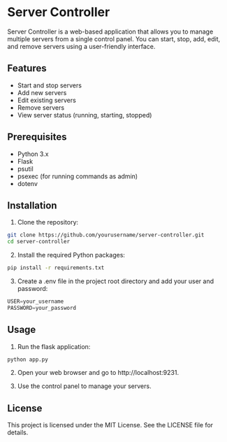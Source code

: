 # Server Controller

Server Controller is a web-based application that allows you to manage multiple servers from a single control panel. You can start, stop, add, edit, and remove servers using a user-friendly interface.

## Features

- Start and stop servers
- Add new servers
- Edit existing servers
- Remove servers
- View server status (running, starting, stopped)

## Prerequisites

- Python 3.x
- Flask
- psutil
- psexec (for running commands as admin)
- dotenv

## Installation

1. Clone the repository:

```sh
git clone https://github.com/yourusername/server-controller.git
cd server-controller
```

2. Install the required Python packages:

```sh
pip install -r requirements.txt
```

3. Create a .env file in the project root directory and add your user and password:
```python
USER=your_username
PASSWORD=your_password
```

## Usage
1. Run the flask application:
```sh
python app.py
```

2. Open your web browser and go to http://localhost:9231.

3. Use the control panel to manage your servers.

## License
This project is licensed under the MIT License. See the LICENSE file for details.